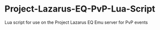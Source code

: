 # Project-Lazarus-EQ-PvP-Lua-Script
Lua script for use on the Project Lazarus EQ Emu server for PvP events
